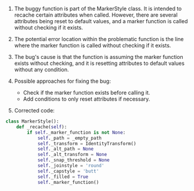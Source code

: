 1. The buggy function is part of the MarkerStyle class. It is intended to recache certain attributes when called. However, there are several attributes being reset to default values, and a marker function is called without checking if it exists.

2. The potential error location within the problematic function is the line where the marker function is called without checking if it exists.

3. The bug's cause is that the function is assuming the marker function exists without checking, and it is resetting attributes to default values without any condition.

4. Possible approaches for fixing the bug:
   - Check if the marker function exists before calling it.
   - Add conditions to only reset attributes if necessary.

5. Corrected code:

```python
class MarkerStyle():
    def _recache(self):
        if self._marker_function is not None:
            self._path = _empty_path
            self._transform = IdentityTransform()
            self._alt_path = None
            self._alt_transform = None
            self._snap_threshold = None
            self._joinstyle = 'round'
            self._capstyle = 'butt'
            self._filled = True
            self._marker_function()
```